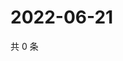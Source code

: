 # 2022-06-21

共 0 条

<!-- BEGIN WEIBO -->
<!-- 最后更新时间 Tue Jun 21 2022 11:27:39 GMT+0800 (China Standard Time) -->

<!-- END WEIBO -->
